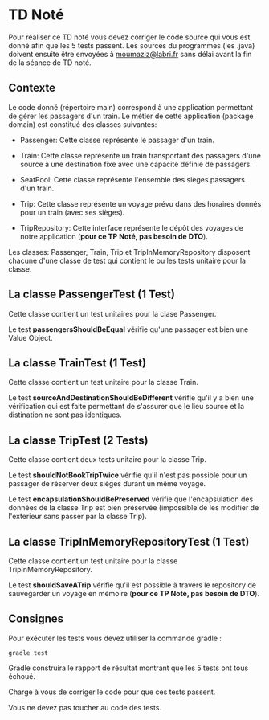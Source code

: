 # TD Noté

Pour réaliser ce TD noté vous devez corriger le code source qui vous est donné afin que les 5 tests passent.
Les sources du programmes (les .java) doivent ensuite être envoyées à moumaziz@labri.fr sans délai avant la fin de la séance de TD noté.

## Contexte

Le code donné (répertoire main) correspond à une application permettant de gérer les passagers d'un train. Le métier de cette application (package domain) est constitué des classes suivantes:

* Passenger: Cette classe représente le passager d'un train.
* Train: Cette classe représente un train transportant des passagers d'une source à une destination fixe avec une capacité définie de passagers.
* SeatPool: Cette classe représente l'ensemble des sièges passagers d'un train.
* Trip: Cette classe représente un voyage prévu dans des horaires donnés pour un train (avec ses sièges).

* TripRepository: Cette interface représente le dépôt des voyages de notre application (**pour ce TP Noté, pas besoin de DTO**).

Les classes: Passenger, Train, Trip et TripInMemoryRepository disposent chacune d'une classe de test qui contient le ou les tests unitaire pour la classe.

## La classe PassengerTest (1 Test)

Cette classe contient un test unitaires pour la clase Passenger.

Le test **passengersShouldBeEqual** vérifie qu'une passager est bien une Value Object.

## La classe TrainTest (1 Test)

Cette classe contient un test unitaire pour la classe Train.

Le test **sourceAndDestinationShouldBeDifferent** vérifie qu'il y a bien une vérification qui est faite permettant de s'assurer que le lieu source et la distination ne sont pas identiques.

## La classe TripTest (2 Tests)

Cette classe contient deux tests unitaire pour la classe Trip.

Le test **shouldNotBookTripTwice** vérifie qu'il n'est pas possible pour un passager de réserver deux sièges durant un même voyage.

Le test **encapsulationShouldBePreserved** vérifie que l'encapsulation des données de la classe Trip est bien préservée (impossible de les modifier de l'exterieur sans passer par la classe Trip).

## La classe TripInMemoryRepositoryTest (1 Test)

Cette classe contient un test unitaire pour la classe TripInMemoryRepository.

Le test **shouldSaveATrip** vérifie qu'il est possible à travers le repository de sauvegarder un voyage en mémoire (**pour ce TP Noté, pas besoin de DTO**).

## Consignes

Pour exécuter les tests vous devez utiliser la commande gradle :

    gradle test

Gradle construira le rapport de résultat montrant que les 5 tests ont tous échoué.

Charge à vous de corriger le code pour que ces tests passent.

Vous ne devez pas toucher au code des tests.
